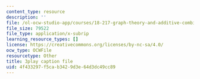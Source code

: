 ```yaml
---
content_type: resource
description: ''
file: /ol-ocw-studio-app/courses/18-217-graph-theory-and-additive-combinatorics-fall-2019/4f433297f5cab3429d3e64d3dc49cc89_4626663.srt
file_size: 79522
file_type: application/x-subrip
learning_resource_types: []
license: https://creativecommons.org/licenses/by-nc-sa/4.0/
ocw_type: OCWFile
resourcetype: Other
title: 3play caption file
uid: 4f433297-f5ca-b342-9d3e-64d3dc49cc89
---
```

